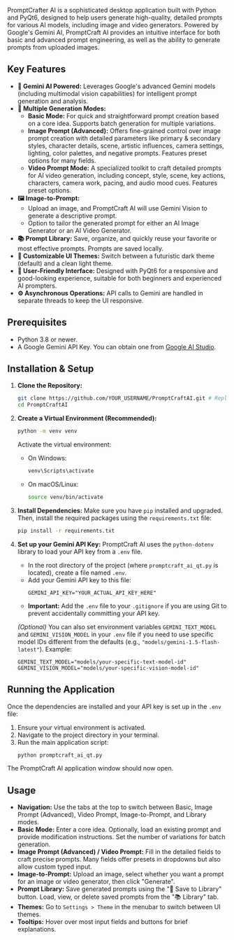 PromptCrafter AI is a sophisticated desktop application built with Python and PyQt6, designed to help users generate high-quality, detailed prompts for various AI models, including image and video generators. Powered by Google's Gemini AI, PromptCraft AI provides an intuitive interface for both basic and advanced prompt engineering, as well as the ability to generate prompts from uploaded images.



## Key Features

*   **🧠 Gemini AI Powered:** Leverages Google's advanced Gemini models (including multimodal vision capabilities) for intelligent prompt generation and analysis.
*   **📝 Multiple Generation Modes:**
    *   **Basic Mode:** For quick and straightforward prompt creation based on a core idea. Supports batch generation for multiple variations.
    *   **Image Prompt (Advanced):** Offers fine-grained control over image prompt creation with detailed parameters like primary & secondary styles, character details, scene, artistic influences, camera settings, lighting, color palettes, and negative prompts. Features preset options for many fields.
    *   **Video Prompt Mode:** A specialized toolkit to craft detailed prompts for AI video generation, including concept, style, scene, key actions, characters, camera work, pacing, and audio mood cues. Features preset options.
*   **🖼️ Image-to-Prompt:**
    *   Upload an image, and PromptCraft AI will use Gemini Vision to generate a descriptive prompt.
    *   Option to tailor the generated prompt for either an AI Image Generator or an AI Video Generator.
*   **📚 Prompt Library:** Save, organize, and quickly reuse your favorite or most effective prompts. Prompts are saved locally.
*   **🎨 Customizable UI Themes:** Switch between a futuristic dark theme (default) and a clean light theme.
*   **🔧 User-Friendly Interface:** Designed with PyQt6 for a responsive and good-looking experience, suitable for both beginners and experienced AI prompters.
*   **⚙️ Asynchronous Operations:** API calls to Gemini are handled in separate threads to keep the UI responsive.

## Prerequisites

*   Python 3.8 or newer.
*   A Google Gemini API Key. You can obtain one from [Google AI Studio](https://aistudio.google.com/app/apikey).

## Installation & Setup

1.  **Clone the Repository:**
    ```bash
    git clone https://github.com/YOUR_USERNAME/PromptCraftAI.git # Replace with your actual repo URL
    cd PromptCraftAI
    ```

2.  **Create a Virtual Environment (Recommended):**
    ```bash
    python -m venv venv
    ```
    Activate the virtual environment:
    *   On Windows:
        ```bash
        venv\Scripts\activate
        ```
    *   On macOS/Linux:
        ```bash
        source venv/bin/activate
        ```

3.  **Install Dependencies:**
    Make sure you have `pip` installed and upgraded. Then, install the required packages using the `requirements.txt` file:
    ```bash
    pip install -r requirements.txt
    ```

4.  **Set up your Gemini API Key:**
    PromptCraft AI uses the `python-dotenv` library to load your API key from a `.env` file.
    *   In the root directory of the project (where `promptcraft_ai_qt.py` is located), create a file named `.env`.
    *   Add your Gemini API key to this file:
        ```
        GEMINI_API_KEY="YOUR_ACTUAL_API_KEY_HERE"
        ```
    *   **Important:** Add the `.env` file to your `.gitignore` if you are using Git to prevent accidentally committing your API key.

    *(Optional)* You can also set environment variables `GEMINI_TEXT_MODEL` and `GEMINI_VISION_MODEL` in your `.env` file if you need to use specific model IDs different from the defaults (e.g., `"models/gemini-1.5-flash-latest"`). Example:
    ```
    GEMINI_TEXT_MODEL="models/your-specific-text-model-id"
    GEMINI_VISION_MODEL="models/your-specific-vision-model-id"
    ```

## Running the Application

Once the dependencies are installed and your API key is set up in the `.env` file:

1.  Ensure your virtual environment is activated.
2.  Navigate to the project directory in your terminal.
4.  Run the main application script:
    ```bash
    python promptcraft_ai_qt.py
    ```

The PromptCraft AI application window should now open.

## Usage

*   **Navigation:** Use the tabs at the top to switch between Basic, Image Prompt (Advanced), Video Prompt, Image-to-Prompt, and Library modes.
*   **Basic Mode:** Enter a core idea. Optionally, load an existing prompt and provide modification instructions. Set the number of variations for batch generation.
*   **Image Prompt (Advanced) / Video Prompt:** Fill in the detailed fields to craft precise prompts. Many fields offer presets in dropdowns but also allow custom typed input.
*   **Image-to-Prompt:** Upload an image, select whether you want a prompt for an image or video generator, then click "Generate".
*   **Prompt Library:** Save generated prompts using the "💾 Save to Library" button. Load, view, or delete saved prompts from the "📚 Library" tab.
*   **Themes:** Go to `Settings > Theme` in the menubar to switch between UI themes.
*   **Tooltips:** Hover over most input fields and buttons for brief explanations.
